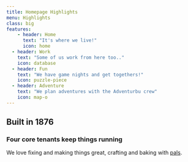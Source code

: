 ```yaml
---
title: Homepage Highlights
menu: Highlights
class: big
features:
	- header: Home
	  text: "It's where we live!"
	  icon: home
  - header: Work
    text: "Some of us work from here too.."
    icon: database
  - header: Fun
    text: "We have game nights and get togethers!"
    icon: puzzle-piece
  - header: Adventure
    text: "We plan adventures with the Adventurbu crew"
    icon: map-o
---
```


## Built in 1876
### Four core tenants keep things running

We love fixing and making things great, crafting and baking with [pals](https://twitter.com/mbotastic). 
